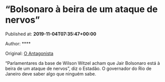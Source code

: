 
# “Bolsonaro à beira de um ataque de nervos”

Published at: **2019-11-04T07:35:47+00:00**

Author: ****

Original: [O Antagonista](https://www.oantagonista.com/brasil/bolsonaro-a-beira-de-um-ataque-de-nervos/)

“Parlamentares da base de Wilson Witzel acham que Jair Bolsonaro está à beira de um ataque de nervos”, diz o Estadão.
O governador do Rio de Janeiro deve saber algo que ninguém sabe.
